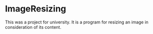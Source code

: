# ImageResizing
This was a project for university. It is a program for resizing an image in consideration of its content.

